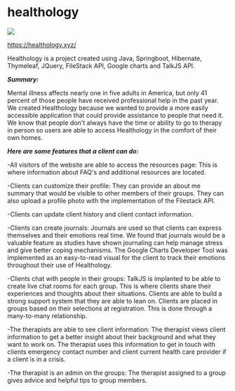 # healthology

<img src="https://cdn.discordapp.com/attachments/681607307289034771/681607427140878370/Screen_Shot_2020-02-24_at_11.49.39_AM.png">


https://healthology.xyz/

Healthology is a project created using Java, Springboot, Hibernate, Thymeleaf, JQuery, FileStack API, Google charts and TalkJS API.

***Summary:***

Mental illness affects nearly one in five adults in America, but only 41 percent of those people have received professional help in the past year. We created Healthology because we wanted to provide a more easily accessible application that could provide assistance to people that need it. We know that people don't always have the time or ability to go to therapy in person so users are able to access Healthology in the comfort of their own homes. 

***Here are some features that a client can do:***

-All visitors of the website are able to access the resources page: This is where information about FAQ's and additional resources are located. 

-Clients can customize their profile: They can provide an about me summary that would be visible to other members of their groups. They can also upload a profile photo with the implementation of the Filestack API. 

-Clients can update client history and client contact information.

-Clients can create journals: Journals are used so that clients can express themselves and their emotions real time. We found that journals would be a valuable feature as studies have shown journaling can help manage stress and give better coping mechanisms. The Google Charts Developer Tool was implemented as an easy-to-read visual for the client to track their emotions throughout their use of Healthology. 

-Clients chat with people in their groups: TalkJS is implanted to be able to create live chat rooms for each group. This is where clients share their experiences and thoughts about their situations. Clients are able to build a strong support system that they are able to lean on. Clients are placed in groups based on their selections at registration. This is done through a many-to-many relationship.

-The therapists are able to see client information: The therapist views client information to get a better insight about their background and what they want to work on. The therapist uses this information to get in touch with clients emergency contact number and client current health care provider if a client is in a crisis. 

-The therapist is an admin on the groups: The therapist assigned to a group gives advice and helpful tips to group members.

